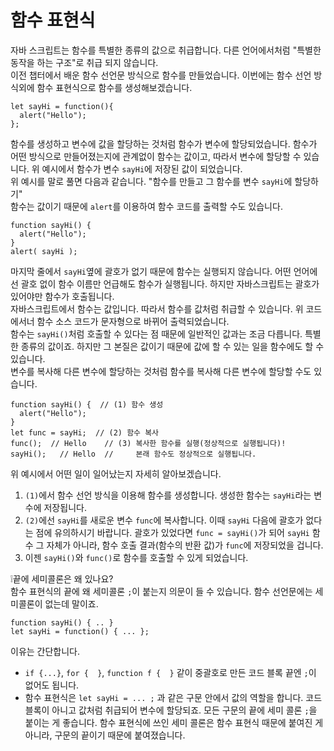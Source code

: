 # 함수 표현식
자바 스크립트는 함수를 특별한 종류의 값으로 취급합니다. 다른 언어에서처럼 "특별한 동작을 하는 구조"로 취급 되지 않습니다.   
이전 챕터에서 배운 함수 선언문 방식으로 함수를 만들었습니다. 이번에는 함수 선언 방식외에 함수 표현식으로 함수를 생성해보겠습니다.
```
let sayHi = function(){
  alert("Hello");
};
```
함수를 생성하고 변수에 값을 할당하는 것처럼 함수가 변수에 할당되었습니다. 함수가 어떤 방식으로 만들어졌는지에 관계없이 함수는 값이고, 따라서 변수에 할당할 수 있습니다. 위 예시에서 함수가 변수 `sayHi`에 저장된 값이 되었습니다.   
위 예시를 말로 풀면 다음과 같습니다. "함수를 만들고 그 함수를 변수 `sayHi`에 할당하기"   
함수는 값이기 때문에 `alert`를 이용하여 함수 코드를 출력할 수도 있습니다.
```
function sayHi() {
  alert("Hello");
}
alert( sayHi );
```
마지막 줄에서 `sayHi`옆에 괄호가 없기 때문에 함수는 실행되지 않습니다. 어떤 언어에선 괄호 없이 함수 이름만 언급해도 함수가 실행됩니다. 하지만 자바스크립트는 괄호가 있어야만 함수가 호출됩니다.   
자바스크립트에서 함수는 값입니다. 따라서 함수를 값처럼 취급할 수 있습니다. 위 코드에서너 함수 소스 코드가 문자형으로 바뀌어 출력되었습니다.   
함수는 `sayHi()`처럼 호출할 수 있다는 점 때문에 일반적인 값과는 조금 다릅니다. 특별한 종류의 값이죠. 하지만 그 본질은 값이기 때문에 값에 할 수 있는 일을 함수에도 할 수 있습니다.   
변수를 복사해 다른 변수에 할당하는 것처럼 함수를 복사해 다른 변수에 할당할 수도 있습니다.
```
function sayHi() {  // (1) 함수 생성
  alert("Hello");
}
let func = sayHi;  // (2) 함수 복사
func();  // Hello    // (3) 복사한 함수를 실행(정상적으로 실행됩니다)!
sayHi();   // Hello  //     본래 함수도 정상적으로 실행됩니다.
```

위 예시에서 어떤 일이 일어났는지 자세히 알아보겠습니다.
1. `(1)`에서 함수 선언 방식을 이용해 함수를 생성합니다. 생성한 함수는 `sayHi`라는 변수에 저장됩니다.
2. `(2)`에선 `sayHi`를 새로운 변수 `func`에 복사합니다. 이때 `sayHi` 다음에 괄호가 없다는 점에 유의하시기 바랍니다. 괄호가 있었다면 `func = sayHi()`가 되어 `sayHi` 함수 그 자체가 아니라, 함수 호출 결과(함수의 반환 값)가 `func`에 저장되었을 겁니다.
3. 이젠 `sayHi()`와 `func()`로 함수를 호출할 수 있게 되었습니다.
   
❕끝에 세미콜론은 왜 있나요?   
함수 표현식의 끝에 왜 세미콜론 `;`이 붙는지 의문이 들 수 있습니다. 함수 선언문에는 세미콜론이 없는데 말이죠.
```
function sayHi() { .. }
let sayHi = function() { ... };
```
이유는 간단합니다.
- `if {...}`, `for {  }`, `function f {  }` 같이 중괄호로 만든 코드 블록 끝엔 `;`이 없어도 됩니다.
- 함수 표현식은 `let sayHi = ... ;` 과 같은 구문 안에서 값의 역할을 합니다. 코드 블록이 아니고 값처럼 취급되어 변수에 할당되죠. 모든 구문의 끝에 세미 콜론 `;`을 붙이는 게 좋습니다. 함수 표현식에 쓰인 세미 콜론은 함수 표현식 때문에 붙여진 게 아니라, 구문의 끝이기 때문에 붙여졌습니다.


